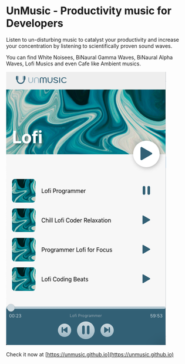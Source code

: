 # UnMusic - Productivity music for Developers

Listen to un-disturbing music to catalyst your productivity and increase your concentration by listening to scientifically proven sound waves.

You can find White Noisees, BiNaural Gamma Waves, BiNaural Alpha Waves, Lofi Musics and even Cafe like Ambient musics.

![UnMusic App Demo](media-assets/unmusic.github.io.png)

Check it now at [https://unmusic.github.io](https://unmusic.github.io)
